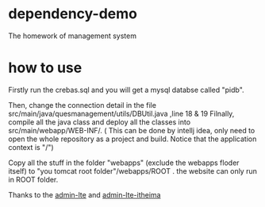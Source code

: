 # dependency-demo
The homework of management system

# how to use
Firstly run the crebas.sql and you will get a mysql databse called "pidb". 

Then, change the connection detail in the file src/main/java/quesmanagement/utils/DBUtil.java ,line 18 & 19
Filnally, compile all the java class and deploy all the classes into src/main/webapp/WEB-INF/. 
( This can be done by intellj idea, only need to open the whole 
repository as a project and build. Notice that the application context is "/")

Copy all the stuff in the folder "webapps" (exclude the webapps floder itself) to "you tomcat root folder"/webapps/ROOT . the website can only run in ROOT folder.

Thanks to the [admin-lte](https://github.com/ColorlibHQ/AdminLTE) and [admin-lte-itheima](https://github.com/itheima2017/adminlte2-itheima)
